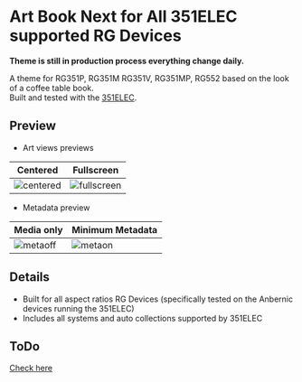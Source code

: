 # Art Book Next for All 351ELEC supported RG Devices

**Theme is still in production process everything change daily.**

A theme for RG351P, RG351M RG351V, RG351MP, RG552 based on the look of a coffee table book.  
Built and tested with the [351ELEC](https://351elec.de).

## Preview

* Art views previews

| Centered | Fullscreen | 
|----|----|
| ![centered](https://user-images.githubusercontent.com/77732736/152505291-69f35b3a-e5bd-4a10-8444-7dcbe0382890.png) | ![fullscreen](https://user-images.githubusercontent.com/77732736/152505521-15d15b7e-d4c3-48e0-89b9-662a7f90da50.png)|

* Metadata preview

| Media only | Minimum Metadata | 
|----|----|
|![metaoff](https://user-images.githubusercontent.com/77732736/152505894-50ae8f3d-b05f-47de-821f-b4395ecd8be8.png)|![metaon](https://user-images.githubusercontent.com/77732736/152505921-e233d2ca-60de-4631-9bec-58b360dc0856.png)|


## Details

- Built for all aspect ratios RG Devices  (specifically tested on the Anbernic devices running the 351ELEC) 
- Includes all systems and auto collections supported by 351ELEC
  
## ToDo
[Check here](https://github.com/anthonycaccese/es-theme-art-book-next/issues/1)

